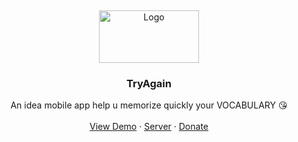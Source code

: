 <a name="readme-top"></a>
<br />

<div align="center">
  <a href="https://github.com/datvn21">
    <img src="https://rare-gallery.com/uploads/posts/575843-Rikka-Takanashi.png" alt="Logo" width="160" height="84">
  </a>

  <h3 align="center">TryAgain</h3>

  <p align="center">
    An idea mobile app help u memorize quickly your VOCABULARY 😘 
    <br />
    <br />
    <a href="#">View Demo</a>
    ·
    <a href="#">Server</a>
    ·
    <a href="#">Donate</a>
  </p>
</div>
